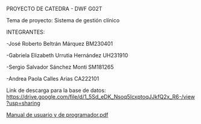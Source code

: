 PROYECTO DE CATEDRA - DWF G02T

Tema de proyecto: Sistema de gestión clínico

INTEGRANTES:

-José Roberto Beltrán Márquez BM230401

-Gabriela Elizabeth Urrutia Hernández UH231910

-Sergio Salvador Sánchez Monti SM181265

-Andrea Paola Calles Arias CA222101


Link de descarga para la base de datos: https://drive.google.com/file/d/1_5Sd_eDK_Nsoq5IcxptoqJJkfQ2x_R6-/view?usp=sharing

[Manual de usuario y de programador.pdf](https://github.com/user-attachments/files/23129449/Manual.de.usuario.y.de.programador.pdf)




